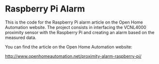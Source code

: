 Raspberry Pi Alarm
===============

This is the code for the Raspberry Pi alarm article on the Open Home Automation website. The project consists in interfacing the VCNL4000 proximity sensor with the Raspberry Pi and creating an alarm based on the measured data.

You can find the article on the Open Home Automation website:

http://www.openhomeautomation.net/proximity-alarm-raspberry-pi/

